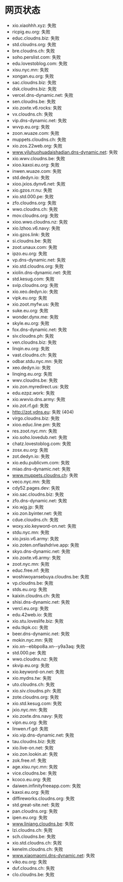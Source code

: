 # 网页状态
- xio.xiaohhh.xyz: 失败
- ricpig.eu.org: 失败
- educ.cloudns.biz: 失败
- std.cloudns.org: 失败
- bre.cloudns.ch: 失败
- soho.perslist.com: 失败
- edu.lovestoblog.com: 失败
- xisu.nyc.mn: 失败
- xongan.eu.org: 失败
- sac.cloudns.biz: 失败
- dsk.cloudns.biz: 失败
- vercel.dns-dynamic.net: 失败
- sen.cloudns.be: 失败
- xio.zoxte.v6.rocks: 失败
- vx.cloudns.ch: 失败
- vip.dns-dynamic.net: 失败
- wvvp.eu.org: 失败
- zoon.wuaze.com: 失败
- muppets.cloudns.ch: 失败
- xio.zos.22web.org: 失败
- www.yiluhuohuadaishadian.dns-dynamic.net: 失败
- xio.wwv.cloudns.be: 失败
- xioo.kaxoi.eu.org: 失败
- inwen.wuaze.com: 失败
- std.dedyn.io: 失败
- xioo.jxios.dynv6.net: 失败
- xio.gzos.rr.nu: 失败
- xio.std.000.pe: 失败
- zfo.cloudns.org: 失败
- wwo.cloudns.ch: 失败
- mov.cloudns.org: 失败
- xioo.wwo.cloudns.nz: 失败
- xio.lzhoo.v6.navy: 失败
- xio.gzos.link: 失败
- si.cloudns.be: 失败
- zoot.unaux.com: 失败
- ipzo.eu.org: 失败
- vp.dns-dynamic.net: 失败
- xio.std.cloudns.org: 失败
- xiolin.dns-dynamic.net: 失败
- std.kesug.com: 失败
- svip.cloudns.org: 失败
- xio.xeo.dedyn.io: 失败
- vipk.eu.org: 失败
- xio.zoot.myfw.us: 失败
- suke.eu.org: 失败
- wonder.dynx.me: 失败
- skyle.eu.org: 失败
- fox.dns-dynamic.net: 失败
- siv.cloudns.ph: 失败
- ven.cloudns.biz: 失败
- linqin.eu.org: 失败
- vast.cloudns.ch: 失败
- odbar.stdu.nyc.mn: 失败
- xeo.dedyn.io: 失败
- linqing.eu.org: 失败
- wwv.cloudns.be: 失败
- xio.zon.myredirect.us: 失败
- edu.ezpz.work: 失败
- xio.wwvio.dns.army: 失败
- xio.zot.rf.gd: 失败
- http://zot.ydns.eu: 失败 (404)
- virgo.cloudns.biz: 失败
- xioo.educ.line.pm: 失败
- res.zoot.nyc.mn: 失败
- xio.soho.lovedub.net: 失败
- chatz.lovestoblog.com: 失败
- zosx.eu.org: 失败
- zot.dedyn.io: 失败
- xio.edu.publicvm.com: 失败
- miao.dns-dynamic.net: 失败
- www.muppets.cloudns.ch: 失败
- veco.nyc.mn: 失败
- cdy52.pages.dev: 失败
- xio.sac.cloudns.biz: 失败
- zfo.dns-dynamic.net: 失败
- xio.wjg.jp: 失败
- xio.zon.byinter.net: 失败
- cdue.cloudns.ch: 失败
- woxy.xio.keyword-on.net: 失败
- stdu.nyc.mn: 失败
- xio.jxsio.v6.army: 失败
- xio.zoten.onflashdrive.app: 失败
- skyo.dns-dynamic.net: 失败
- xio.zoxte.v6.army: 失败
- zoot.nyc.mn: 失败
- educ.free.nf: 失败
- woshiwoyansebuya.cloudns.be: 失败
- vp.cloudns.be: 失败
- stds.eu.org: 失败
- kaixin.cloudns.ch: 失败
- shisi.dns-dynamic.net: 失败
- vercl.eu.org: 失败
- edu.42web.io: 失败
- xio.stu.loveslife.biz: 失败
- edu.tkpk.cc: 失败
- beer.dns-dynamic.net: 失败
- mokin.nyc.mn: 失败
- xio.xn--ebbpo8a.xn--y9a3aq: 失败
- std.000.pe: 失败
- wwo.cloudns.nz: 失败
- skvip.eu.org: 失败
- xio.keyword-on.net: 失败
- xio.mydns.tw: 失败
- uto.cloudns.ch: 失败
- xio.siv.cloudns.ph: 失败
- zote.cloudns.org: 失败
- xio.std.kesug.com: 失败
- jxio.nyc.mn: 失败
- xio.zoxte.dns.navy: 失败
- vipn.eu.org: 失败
- linwen.rf.gd: 失败
- xio.vip.dns-dynamic.net: 失败
- tau.cloudns.biz: 失败
- xio.live-on.net: 失败
- xio.zon.lookin.at: 失败
- zok.free.nf: 失败
- age.xisu.nyc.mn: 失败
- vice.cloudns.be: 失败
- kcoco.eu.org: 失败
- daiwen.infinityfreeapp.com: 失败
- kaxoi.eu.org: 失败
- diffireworks.cloudns.org: 失败
- std.great-site.net: 失败
- pan.cloudns.org: 失败
- ipen.eu.org: 失败
- www.liniang.cloudns.be: 失败
- lzi.cloudns.ch: 失败
- sch.cloudns.be: 失败
- xio.std.cloudns.ch: 失败
- kenelm.cloudns.ch: 失败
- www.xiaomaomi.dns-dynamic.net: 失败
- viko.eu.org: 失败
- duf.cloudns.ch: 失败
- clo.cloudns.be: 失败
